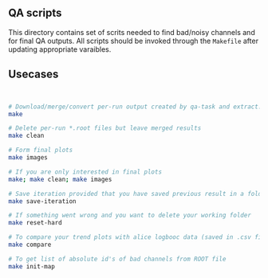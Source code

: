 QA scripts
----------

This directory contains set of scrits needed to find bad/noisy channels and for final QA outputs. 
All scripts should be invoked through the `Makefile` after updating appropriate varaibles.


## Usecases

```bash


# Download/merge/convert per-run output created by qa-task and extract! noisy cells
make

# Delete per-run *.root files but leave merged results
make clean

# Form final plots 
make images

# If you are only interested in final plots
make; make clean; make images

# Save iteration provided that you have saved previous result in a folder ../results/LHC16x/iteration1
make save-iteration

# If something went wrong and you want to delete your working folder
make reset-hard

# To compare your trend plots with alice logbooc data (saved in .csv file, see Makefile for the details)
make compare

# To get list of absolute id's of bad channels from ROOT file 
make init-map
```